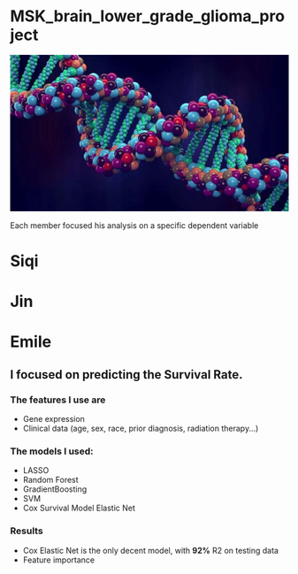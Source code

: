 # MSK_brain_lower_grade_glioma_project

<img src="image.jpg" width="1200"/>

Each member focused his analysis on a specific dependent variable

# Siqi

# Jin

# Emile

## I focused on predicting the **Survival Rate**. 

### The features I use are
- Gene expression
- Clinical data (age, sex, race, prior diagnosis, radiation therapy...)

### The models I used:

- LASSO
- Random Forest
- GradientBoosting
- SVM
- Cox Survival Model Elastic Net

### Results
- Cox Elastic Net is the only decent model, with **92%** R2 on testing data
- Feature importance